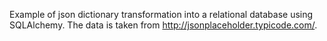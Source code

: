 Example of json dictionary transformation into a relational database using SQLAlchemy. The data is taken from http://jsonplaceholder.typicode.com/.